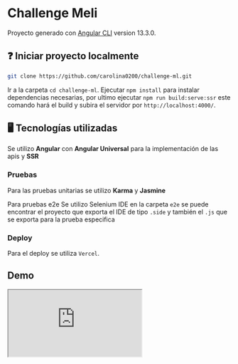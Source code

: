# Challenge Meli

Proyecto generado con [Angular CLI](https://github.com/angular/angular-cli) version 13.3.0.

## ❓ Iniciar proyecto localmente

```bash
git clone https://github.com/carolina0200/challenge-ml.git
```

Ir a la carpeta `cd challenge-ml`. Ejecutar `npm install` para instalar dependencias necesarias, por ultimo ejecutar `npm run build:serve:ssr` este comando hará el build y subira el servidor por  `http://localhost:4000/`.

## 🖥️ Tecnologías utilizadas

Se utilizo <b>Angular</b> con <b>Angular Universal</b> para la implementación de las apis y <b>SSR</b>

### Pruebas
Para las pruebas unitarias se utilizo <b>Karma</b> y <b>Jasmine</b>

Para pruebas e2e Se utilizo Selenium IDE en la carpeta `e2e` se puede encontrar el proyecto que exporta el IDE de tipo `.side` y también el `.js` que se exporta para la prueba especifica

### Deploy
Para el deploy se utiliza `Vercel`.

## Demo

<iframe src="https://challenge-ml-topaz.vercel.app/" title="demo challenge meli"></iframe>
